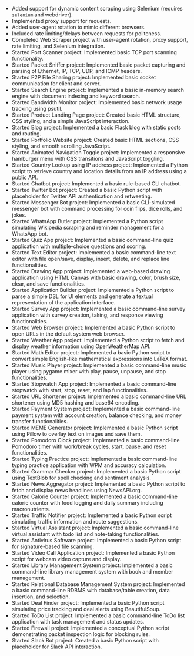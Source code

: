 - Added support for dynamic content scraping using Selenium (requires `selenium` and webdriver).
- Implemented proxy support for requests.
- Added user-agent rotation to mimic different browsers.
- Included rate limiting/delays between requests for politeness.
- Completed Web Scraper project with user-agent rotation, proxy support, rate limiting, and Selenium integration.
- Started Port Scanner project: Implemented basic TCP port scanning functionality.
- Started Packet Sniffer project: Implemented basic packet capturing and parsing of Ethernet, IP, TCP, UDP, and ICMP headers.
- Started P2P File Sharing project: Implemented basic socket communication for client and server.
- Started Search Engine project: Implemented a basic in-memory search engine with document indexing and keyword search.
- Started Bandwidth Monitor project: Implemented basic network usage tracking using psutil.
- Started Product Landing Page project: Created basic HTML structure, CSS styling, and a simple JavaScript interaction.
- Started Blog project: Implemented a basic Flask blog with static posts and routing.
- Started Portfolio Website project: Created basic HTML sections, CSS styling, and smooth scrolling JavaScript.
- Started Animated Navigation Toggle project: Implemented a responsive hamburger menu with CSS transitions and JavaScript toggling.
- Started Country Lookup using IP address project: Implemented a Python script to retrieve country and location details from an IP address using a public API.
- Started Chatbot project: Implemented a basic rule-based CLI chatbot.
- Started Twitter Bot project: Created a basic Python script with placeholder for Twitter API authentication and retweeting.
- Started Messenger Bot project: Implemented a basic CLI-simulated messenger bot with command processing for coin flips, dice rolls, and jokes.
- Started WhatsApp Butler project: Implemented a Python script simulating Wikipedia scraping and reminder management for a WhatsApp bot.
- Started Quiz App project: Implemented a basic command-line quiz application with multiple-choice questions and scoring.
- Started Text Editor project: Implemented a basic command-line text editor with file open/save, display, insert, delete, and replace line functionalities.
- Started Drawing App project: Implemented a web-based drawing application using HTML Canvas with basic drawing, color, brush size, clear, and save functionalities.
- Started Application Builder project: Implemented a Python script to parse a simple DSL for UI elements and generate a textual representation of the application interface.
- Started Survey App project: Implemented a basic command-line survey application with survey creation, taking, and response viewing functionalities.
- Started Web Browser project: Implemented a basic Python script to open URLs in the default system web browser.
- Started Weather App project: Implemented a Python script to fetch and display weather information using OpenWeatherMap API.
- Started Math Editor project: Implemented a basic Python script to convert simple English-like mathematical expressions into LaTeX format.
- Started Music Player project: Implemented a basic command-line music player using pygame.mixer with play, pause, unpause, and stop functionalities.
- Started Stopwatch App project: Implemented a basic command-line stopwatch with start, stop, reset, and lap functionalities.
- Started URL Shortener project: Implemented a basic command-line URL shortener using MD5 hashing and base64 encoding.
- Started Payment System project: Implemented a basic command-line payment system with account creation, balance checking, and money transfer functionalities.
- Started MEME Generator project: Implemented a basic Python script using Pillow to overlay text on images and save them.
- Started Pomodoro Clock project: Implemented a basic command-line Pomodoro timer with work/break cycles, start, pause, and reset functionalities.
- Started Typing Practice project: Implemented a basic command-line typing practice application with WPM and accuracy calculation.
- Started Grammar Checker project: Implemented a basic Python script using TextBlob for spell checking and sentiment analysis.
- Started News Aggregator project: Implemented a basic Python script to fetch and display news headlines using NewsAPI.org.
- Started Calorie Counter project: Implemented a basic command-line calorie counter with food logging and daily summary including macronutrients.
- Started Traffic Notifier project: Implemented a basic Python script simulating traffic information and route suggestions.
- Started Virtual Assistant project: Implemented a basic command-line virtual assistant with todo list and note-taking functionalities.
- Started Antivirus Software project: Implemented a basic Python script for signature-based file scanning.
- Started Video Call Application project: Implemented a basic Python script for webcam video capture and display.
- Started Library Management System project: Implemented a basic command-line library management system with book and member management.
- Started Relational Database Management System project: Implemented a basic command-line RDBMS with database/table creation, data insertion, and selection.
- Started Deal Finder project: Implemented a basic Python script simulating price tracking and deal alerts using BeautifulSoup.
- Started ToDo List project: Implemented a basic command-line ToDo list application with task management and status updates.
- Started Firewall project: Implemented a conceptual Python script demonstrating packet inspection logic for blocking rules.
- Started Slack Bot project: Created a basic Python script with placeholder for Slack API interaction.